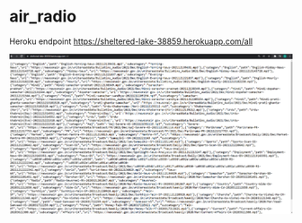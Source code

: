 # air_radio

Heroku endpoint
https://sheltered-lake-38859.herokuapp.com/all


![Screenshot](air.png)
